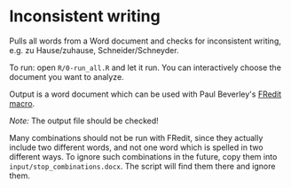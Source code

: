 # Inconsistent writing

Pulls all words from a Word document and checks for inconsistent writing, e.g. zu Hause/zuhause, Schneider/Schneyder.

To run: open `R/0-run_all.R` and let it run.
You can interactively choose the document you want to analyze.

Output is a word document which can be used with Paul Beverley's [FRedit macro](https://www.wordmacrotools.com/pdfs/FRedit_Manual.pdf).

*Note:* The output file should be checked!

Many combinations should not be run with FRedit, since they actually include two different words, and not one word which is spelled in two different ways.
To ignore such combinations in the future, copy them into `input/stop_combinations.docx`.
The script will find them there and ignore them.
